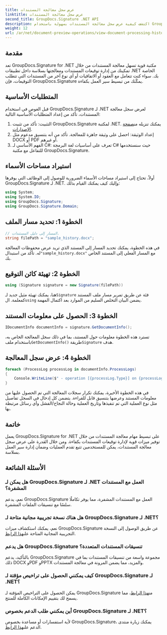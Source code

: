 ```yaml
---
title: عرض سجل معالجة المستندات
linktitle: عرض سجل معالجة المستندات
second_title: GroupDocs.Signature .NET API
description: اكتشف كيفية عرض سجل معالجة المستندات بسهولة باستخدام GroupDocs.Signature لـ .NET. اتبع دليلنا خطوة بخطوة لإدارة سير العمل بسلاسة.
weight: 12
url: /ar/net/document-preview-operations/view-document-processing-history/
---
```

## مقدمة
تعد GroupDocs.Signature for .NET مكتبة قوية تسهل معالجة المستندات من خلال تمكينك من إدارة توقيعات المستندات ومعالجتها بسلاسة داخل تطبيقات .NET الخاصة بك. سواء كنت تتعامل مع العقود أو الاتفاقيات أو أي نوع آخر من المستندات التي تتطلب التوقيعات، فإن GroupDocs.Signature يمكّنك من تبسيط سير العمل بكفاءة.
## المتطلبات الأساسية
قبل الغوص في استخدام GroupDocs.Signature لـ .NET لعرض سجل معالجة المستندات، تأكد من إعداد المتطلبات الأساسية التالية:
1.  التثبيت: تأكد من تثبيت GroupDocs.Signature لمكتبة .NET. يمكنك تنزيله من[صفحة الإصدارات](https://releases.groupdocs.com/signature/net/).
2. إعداد الوثيقة: احصل على وثيقة جاهزة للمعالجة. تأكد من أنه بتنسيق مدعوم مثل DOCX أو PDF أو غيرهم.
3. الفهم الأساسي لـ C#: تعرف على أساسيات لغة البرمجة C# حيث سنستخدمها للتفاعل مع مكتبة GroupDocs.Signature.

## استيراد مساحات الأسماء
أولاً، تحتاج إلى استيراد مساحات الأسماء الضرورية للوصول إلى الوظائف التي يوفرها GroupDocs.Signature لـ .NET. وإليك كيف يمكنك القيام بذلك:
```csharp
using System;
using System.IO;
using GroupDocs.Signature;
using GroupDocs.Signature.Domain;
```
## الخطوة 1: تحديد مسار الملف
```csharp
// المسار إلى دليل المستندات.
string filePath = "sample_history.docx";
```
 في هذه الخطوة، يمكنك تحديد المسار إلى المستند الذي تريد عرض محفوظات المعالجة له. تأكد من استبدال`"sample_history.docx"` مع المسار الفعلي إلى المستند الخاص بك.
## الخطوة 2: تهيئة كائن التوقيع
```csharp
using (Signature signature = new Signature(filePath))
```
 هنا، يمكنك تهيئة مثيل جديد لـ`Signature` فئة عن طريق تمرير مسار ملف المستند كمعلمة. ال`using` يضمن البيان التخلص السليم من الموارد بعد اكتمال المهمة.
## الخطوة 3: الحصول على معلومات المستند
```csharp
IDocumentInfo documentInfo = signature.GetDocumentInfo();
```
 تسترد هذه الخطوة معلومات حول المستند، بما في ذلك سجل المعالجة الخاص به، باستخدام ملف`GetDocumentInfo()` طريقة`Signature` هدف.
## الخطوة 4: عرض سجل المعالجة
```csharp
foreach (ProcessLog processLog in documentInfo.ProcessLogs)
{
    Console.WriteLine($" - operation [{processLog.Type}] on {processLog.Date.ToShortDateString()}. Succeeded/Failed {processLog.Succeeded}/{processLog.Failed}. Message: {processLog.Message}");
}
```
في هذه الخطوة الأخيرة، يمكنك تكرار سجلات المعالجة التي تم الحصول عليها من معلومات المستند وعرضها بتنسيق قابل للقراءة. يتضمن كل إدخال في السجل تفاصيل مثل نوع العملية التي تم تنفيذها وتاريخ العملية وحالة النجاح/الفشل وأي رسائل مرتبطة بها.

## خاتمة
يعمل GroupDocs.Signature for .NET على تبسيط مهام معالجة المستندات من خلال توفير ميزات قوية لإدارة توقيعات المستندات بكفاءة. ومن خلال القدرة على عرض سجل معالجة المستندات، يمكن للمستخدمين تتبع تقدم العمليات وضمان إدارة سير العمل بسلاسة.
## الأسئلة الشائعة
### هل يمكن لـ GroupDocs.Signature لـ .NET العمل مع المستندات المشفرة؟
نعم، يدعم GroupDocs.Signature العمل مع المستندات المشفرة، مما يوفر تكاملًا سلسًا مع تنسيقات الملفات المشفرة.
### هل هناك نسخة تجريبية مجانية متاحة لـ GroupDocs.Signature لـ .NET؟
 نعم، يمكنك استكشاف ميزات GroupDocs.Signature عن طريق الوصول إلى النسخة التجريبية المجانية المتاحة على[هذا الرابط](https://releases.groupdocs.com/).
### هل يدعم GroupDocs.Signature تنسيقات المستندات المتعددة؟
بالتأكيد، يدعم GroupDocs.Signature مجموعة واسعة من تنسيقات المستندات بما في ذلك DOCX وPDF وPPTX والمزيد، مما يضمن المرونة في معالجة المستندات.
### كيف يمكنني الحصول على تراخيص مؤقتة لـ GroupDocs.Signature لـ .NET؟
 يمكن الحصول على التراخيص المؤقتة لـ GroupDocs.Signature من[هذا الرابط](https://purchase.groupdocs.com/temporary-license/)، مما يسمح لك بتقييم الإمكانات الكاملة للمنتج.
### أين يمكنني طلب الدعم بخصوص GroupDocs.Signature لـ .NET؟
 لأية استفسارات أو مساعدة بخصوص GroupDocs.Signature، يمكنك زيارة منتدى الدعم على[هذا الرابط](https://forum.groupdocs.com/c/signature/13).
